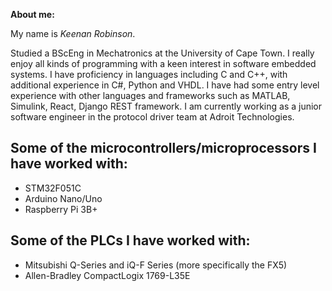 **About me:**

My name is _Keenan Robinson_.

Studied a BScEng in Mechatronics at the University of Cape Town. I really enjoy all kinds of programming with a keen interest in software embedded systems. I have proficiency in languages including C and C++, with additional experience in C#, Python and VHDL. I have had some entry level experience with other languages and frameworks such as MATLAB, Simulink, React, Django REST framework. I am currently working as a junior software engineer in the protocol driver team at Adroit Technologies.

## Some of the microcontrollers/microprocessors I have worked with:
- STM32F051C
- Arduino Nano/Uno
- Raspberry Pi 3B+

## Some of the PLCs I have worked with:
- Mitsubishi Q-Series and iQ-F Series (more specifically the FX5)
- Allen-Bradley CompactLogix 1769-L35E
